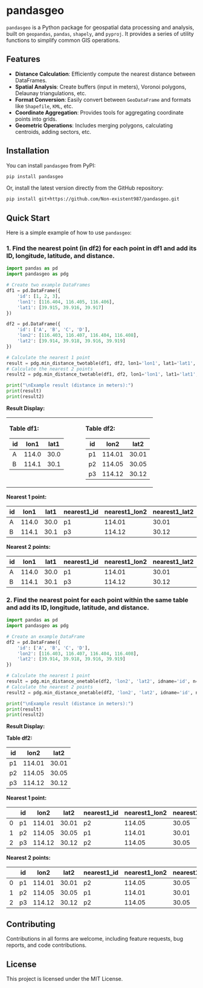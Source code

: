 # pandasgeo

`pandasgeo` is a Python package for geospatial data processing and analysis, built on `geopandas`, `pandas`, `shapely`, and `pyproj`. It provides a series of utility functions to simplify common GIS operations.

## Features

*   **Distance Calculation**: Efficiently compute the nearest distance between DataFrames.
*   **Spatial Analysis**: Create buffers (input in meters), Voronoi polygons, Delaunay triangulations, etc.
*   **Format Conversion**: Easily convert between `GeoDataFrame` and formats like `Shapefile`, `KML`, etc.
*   **Coordinate Aggregation**: Provides tools for aggregating coordinate points into grids.
*   **Geometric Operations**: Includes merging polygons, calculating centroids, adding sectors, etc.

## Installation

You can install `pandasgeo` from PyPI:

```bash
pip install pandasgeo
```

Or, install the latest version directly from the GitHub repository:

```bash
pip install git+https://github.com/Non-existent987/pandasgeo.git
```

## Quick Start

Here is a simple example of how to use `pandasgeo`:

### 1. Find the nearest point (in df2) for each point in df1 and add its ID, longitude, latitude, and distance.

```python
import pandas as pd
import pandasgeo as pdg

# Create two example DataFrames
df1 = pd.DataFrame({
    'id': [1, 2, 3],
    'lon1': [116.404, 116.405, 116.406],
    'lat1': [39.915, 39.916, 39.917]
})

df2 = pd.DataFrame({
    'id': ['A', 'B', 'C', 'D'],
    'lon2': [116.403, 116.407, 116.404, 116.408],
    'lat2': [39.914, 39.918, 39.916, 39.919]
})

# Calculate the nearest 1 point
result = pdg.min_distance_twotable(df1, df2, lon1='lon1', lat1='lat1', lon2='lon2', lat2='lat2', df2_id='id', n=1)
# Calculate the nearest 2 points
result2 = pdg.min_distance_twotable(df1, df2, lon1='lon1', lat1='lat1', lon2='lon2', lat2='lat2', df2_id='id', n=2)

print("\nExample result (distance in meters):")
print(result)
print(result2)
```

**Result Display:**

<table>
<tr>
<td style="vertical-align: top; padding-right: 50px;">

**Table df1:**

| id | lon1  | lat1 |
|----|-------|------|
| A  | 114.0 | 30.0 |
| B  | 114.1 | 30.1 |

</td>
<td style="vertical-align: top;">

**Table df2:**

| id | lon2   | lat2  |
|----|--------|-------|
| p1 | 114.01 | 30.01 |
| p2 | 114.05 | 30.05 |
| p3 | 114.12 | 30.12 |

</td>
</tr>
</table>

**Nearest 1 point:**

| id | lon1  | lat1 | nearest1_id | nearest1_lon2 | nearest1_lat2 | nearest1_distance |
|----|-------|------|-------------|---------------|---------------|-------------------|
| A  | 114.0 | 30.0 | p1          | 114.01        | 30.01         | 1470.515926       |
| B  | 114.1 | 30.1 | p3          | 114.12        | 30.12         | 2939.507557       |

**Nearest 2 points:**

| id | lon1  | lat1 | nearest1_id | nearest1_lon2 | nearest1_lat2 | nearest1_distance | nearest2_id | nearest2_lon2 | nearest2_lat2 | nearest2_distance | mean_distance |
|----|-------|------|-------------|---------------|---------------|-------------------|-------------|---------------|---------------|-------------------|---------------|
| A  | 114.0 | 30.0 | p1          | 114.01        | 30.01         | 1470.515926       | p2          | 114.05        | 30.05         | 7351.852775       | 4411.184351   |
| B  | 114.1 | 30.1 | p3          | 114.12        | 30.12         | 2939.507557       | p2          | 114.05        | 30.05         | 7350.037700       | 5144.772629   |

### 2. Find the nearest point for each point within the same table and add its ID, longitude, latitude, and distance.

```python
import pandas as pd
import pandasgeo as pdg

# Create an example DataFrame
df2 = pd.DataFrame({
    'id': ['A', 'B', 'C', 'D'],
    'lon2': [116.403, 116.407, 116.404, 116.408],
    'lat2': [39.914, 39.918, 39.916, 39.919]
})

# Calculate the nearest 1 point
result = pdg.min_distance_onetable(df2, 'lon2', 'lat2', idname='id', n=1)
# Calculate the nearest 2 points
result2 = pdg.min_distance_onetable(df2, 'lon2', 'lat2', idname='id', n=2)

print("\nExample result (distance in meters):")
print(result)
print(result2)
```

**Result Display:**

**Table df2:**

| id | lon2   | lat2  |
|----|--------|-------|
| p1 | 114.01 | 30.01 |
| p2 | 114.05 | 30.05 |
| p3 | 114.12 | 30.12 |

**Nearest 1 point:**

|    | id | lon2   | lat2  | nearest1_id | nearest1_lon2 | nearest1_lat2 | nearest1_distance |
|---:|----|--------|-------|-------------|---------------|---------------|-------------------|
|  0 | p1 | 114.01 | 30.01 | p2          | 114.05        | 30.05         | 5881.336911       |
|  1 | p2 | 114.05 | 30.05 | p1          | 114.01        | 30.01         | 5881.336911       |
|  2 | p3 | 114.12 | 30.12 | p2          | 114.05        | 30.05         | 10289.545038      |

**Nearest 2 points:**

|    | id | lon2   | lat2  | nearest1_id | nearest1_lon2 | nearest1_lat2 | nearest1_distance | nearest2_id | nearest2_lon2 | nearest2_lat2 | nearest2_distance | mean_distance |
|---:|----|--------|-------|-------------|---------------|---------------|-------------------|-------------|---------------|---------------|-------------------|---------------|
|  0 | p1 | 114.01 | 30.01 | p2          | 114.05        | 30.05         | 5881.336911       | p3          | 114.12        | 30.12         | 16170.880987      | 11026.108949  |
|  1 | p2 | 114.05 | 30.05 | p1          | 114.01        | 30.01         | 5881.336911       | p3          | 114.12        | 30.12         | 10289.545038      | 8085.440974   |
|  2 | p3 | 114.12 | 30.12 | p2          | 114.05        | 30.05         | 10289.545038      | p1          | 114.01        | 30.01         | 16170.880987      | 13230.213012  |

## Contributing

Contributions in all forms are welcome, including feature requests, bug reports, and code contributions.

## License

This project is licensed under the MIT License.